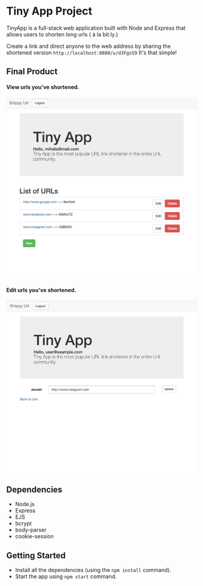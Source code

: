 # Tiny App Project

TinyApp is a full-stack web application built with Node and Express that allows users to shorten long urls ( à la bit.ly.)

Create a link and direct anyone to the web address by sharing the shortened version `http://localhost:8080/u/d3Fgs59`
It's that simple!

## Final Product

#### View urls you've shortened.
![urls page](https://github.com/gitmihalis/snippy-url-shortener-app/blob/master/docs/urls-page.png?raw=true)
#### Edit urls you've shortened.
![urls page](https://github.com/gitmihalis/snippy-url-shortener-app/blob/master/docs/edit-url.png?raw=true)





## Dependencies
- Node.js
- Express
- EJS
- bcrypt
- body-parser
- cookie-session

## Getting Started

- Install all the dependencies (using the `npm install` command).
- Start the app using `npm start` command.



